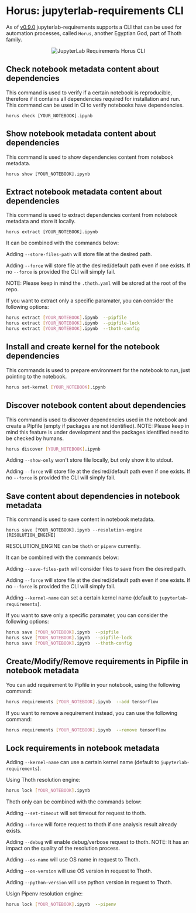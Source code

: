# Horus: jupyterlab-requirements CLI

As of [v0.9.0](https://youtu.be/fW0YKugL26g) jupyterlab-requirements supports a CLI that can be used for automation processes, called `Horus`, another Egyptian God, part of Thoth family.

<div style="text-align:center">
<img alt="JupyterLab Requirements Horus CLI" src="https://raw.githubusercontent.com/thoth-station/jupyterlab-requirements/master/docs/images/JupyterLabRequirementsExtensionCLI.png">
</div>


## Check notebook metadata content about dependencies

This command is used to verify if a certain notebook is reproducible, therefore if it contains all dependencies required for installation and run.
This command can be used in CI to verify notebooks have dependencies.

```
horus check [YOUR_NOTEBOOK].ipynb
```

## Show notebook metadata content about dependencies

This command is used to show dependencies content from notebook metadata.

```
horus show [YOUR_NOTEBOOK].ipynb
```

## Extract notebook metadata content about dependencies

This command is used to extract dependencies content from notebook metadata and store it locally.

```
horus extract [YOUR_NOTEBOOK].ipynb
```

It can be combined with the commands below:

Adding `--store-files-path` will store file at the desired path.

Adding `--force` will store file at the desired/default path even if one exists. If no `--force` is provided the CLI will simply fail.

NOTE: Please keep in mind the `.thoth.yaml` will be stored at the root of the repo.

If you want to extract only a specific paramater, you can consider the following options:

```bash
horus extract [YOUR_NOTEBOOK].ipynb  --pipfile
horus extract [YOUR_NOTEBOOK].ipynb  --pipfile-lock
horus extract [YOUR_NOTEBOOK].ipynb  --thoth-config
```

## Install and create kernel for the notebook dependencies

This commands is used to prepare environment for the notebook to run, just pointing to the notebook.

```bash
horus set-kernel [YOUR_NOTEBOOK].ipynb
```

## Discover notebook content about dependencies

This command is used to discover dependencies used in the notebook and create a Pipfile (empty if packages are not identified).
NOTE: Please keep in mind this feature is under development and the packages identified need to be checked by humans.

```bash
horus discover [YOUR_NOTEBOOK].ipynb
```

Adding `--show-only` won't store file locally, but only show it to stdout.

Adding `--force` will store file at the desired/default path even if one exists. If no `--force` is provided the CLI will simply fail.

## Save content about dependencies in notebook metadata

This command is used to save content in notebook metadata.

```
horus save [YOUR_NOTEBOOK].ipynb --resolution-engine [RESOLUTION_ENGINE]
```

RESOLUTION_ENGINE can be `thoth` or `pipenv` currently.

It can be combined with the commands below:

Adding `--save-files-path` will consider files to save from the desired path.

Adding `--force` will store file at the desired/default path even if one exists. If no `--force` is provided the CLI will simply fail.

Adding `--kernel-name` can set a certain kernel name (default to `jupyterlab-requirements`).

If you want to save only a specific paramater, you can consider the following options:

```bash
horus save [YOUR_NOTEBOOK].ipynb  --pipfile
horus save [YOUR_NOTEBOOK].ipynb  --pipfile-lock
horus save [YOUR_NOTEBOOK].ipynb  --thoth-config
```

## Create/Modify/Remove requirements in Pipfile in notebook metadata

You can add requirement to Pipfile in your notebook, using the following command:

```bash
horus requirements [YOUR_NOTEBOOK].ipynb  --add tensorflow
```

If you want to remove a requirement instead, you can use the following command:

```bash
horus requirements [YOUR_NOTEBOOK].ipynb  --remove tensorflow
```

## Lock requirements in notebook metadata

Adding `--kernel-name` can use a certain kernel name (default to `jupyterlab-requirements`).

Using Thoth resolution engine:

```bash
horus lock [YOUR_NOTEBOOK].ipynb
```

Thoth only can be combined with the commands below:

Adding `--set-timeout` will set timeout for request to thoth.

Adding `--force` will force request to thoth if one analysis result already exists.

Adding `--debug` will enable debug/verbose request to thoth. NOTE: It has an impact on the quality of the resolution process.

Adding `--os-name` will use OS name in request to Thoth.

Adding `--os-version` will use OS version in request to Thoth.

Adding `--python-version` will use python version in request to Thoth.

Usign Pipenv resolution engine:

```bash
horus lock [YOUR_NOTEBOOK].ipynb  --pipenv
```
